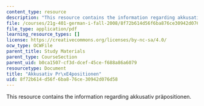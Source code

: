 ```yaml
---
content_type: resource
description: "This resource contains the information regarding akkusativ pr\xE4positionen."
file: /courses/21g-401-german-i-fall-2008/8f72b614d56f6ba876ce30942d076d58_MIT21G_401F08_akku_prapo.pdf
file_type: application/pdf
learning_resource_types: []
license: https://creativecommons.org/licenses/by-nc-sa/4.0/
ocw_type: OCWFile
parent_title: Study Materials
parent_type: CourseSection
parent_uid: b0ca1507-cf3d-dcef-45ce-f688a86a6079
resourcetype: Document
title: "Akkusativ Pr\xE4positionen"
uid: 8f72b614-d56f-6ba8-76ce-30942d076d58
---
```

This resource contains the information regarding akkusativ präpositionen.